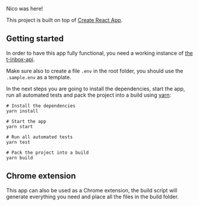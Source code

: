 Nico was here!

This project is built on top of [Create React App](https://github.com/facebookincubator/create-react-app).

## Getting started
In order to have this app fully functional, you need a working instance of [the t-inbox-api](https://github.com/nicolasiensen/t-inbox-api).

Make sure also to create a file `.env` in the root folder, you should use the `.sample.env` as a template.

In the next steps you are going to install the dependencies, start the app, run all automated tests and pack the project into a build using [yarn](https://yarnpkg.com/en/):

```shell
# Install the dependencies
yarn install

# Start the app
yarn start

# Run all automated tests
yarn test

# Pack the project into a build
yarn build
```

## Chrome extension
This app can also be used as a Chrome extension, the build script will generate everything you need and place all the files in the build folder.
